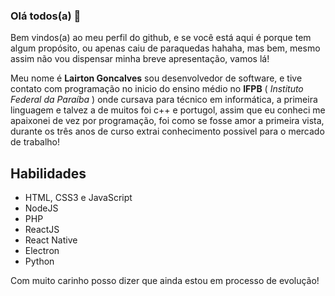 ### **Olá todos(a)** 👋

Bem vindos(a) ao meu perfil do github, e se você está aqui é porque tem algum propósito, ou apenas caiu de paraquedas hahaha, mas bem, mesmo assim não vou dispensar minha breve apresentação, vamos lá!

Meu nome é **Lairton Goncalves** sou desenvolvedor de software, e tive contato com programação no inicio do ensino médio no **IFPB** ( _Instituto Federal da Paraíba_ ) onde cursava para técnico em informática, a primeira linguagem e talvez a de muitos foi c++ e portugol, assim que eu conheci me apaixonei de vez por programação, foi como se fosse amor a primeira vista, durante os três anos de curso extrai conhecimento possivel para o mercado de trabalho!

## **Habilidades**
- HTML, CSS3 e JavaScript
- NodeJS
- PHP
- ReactJS
- React Native
- Electron
- Python

Com muito carinho posso dizer que ainda estou em processo de evolução!
